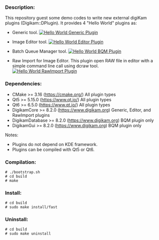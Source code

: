 ### Description:

This repository guest some demo codes to write new external digiKam plugins (Digikam::DPlugin).
It provides 4 "Hello World" plugins as:

- Generic tool.
  [![](data/digikam_generic_helloworld.png "Hello World Generic Plugin")](data/digikam_generic_helloworld.png)

- Image Editor tool.
  [![](data/digikam_editor_helloworld.png "Hello World Editor Plugin")](data/digikam_editor_helloworld.png)

- Batch Queue Manager tool.
  [![](data/digikam_bqm_helloworld.png "Hello World BQM Plugin")](data/digikam_bqm_helloworld.png)

- Raw Import for Image Editor.
  This plugin open RAW file in editor with a simple command line call using dcraw tool.
  [![](data/digikam_rawimport_helloworld.png "Hello World RawImport Plugin")](data/digikam_rawimport_helloworld.png)

### Dependencies:

- CMake           >= 3.16       (https://cmake.org/)            All plugin types
- Qt5             >= 5.15.0     (https://www.qt.io/)            All plugin types
- Qt6             >= 6.5.0      (https://www.qt.io/)            All plugin types
- DigikamCore     >= 8.2.0      (https://www.digikam.org)       Generic, Editor, and RawImport plugins
- DigikamDatabase >= 8.2.0      (https://www.digikam.org)       BQM plugin only
- DigikamGui      >= 8.2.0      (https://www.digikam.org)       BQM plugin only

Notes:

- Plugins do not depend on KDE framework.
- Plugins can be compiled with Qt5 or Qt6.

### Compilation:

```
# ./bootstrap.sh
# cd build
# make
```

### Install:

```
# cd build
# sudo make install/fast
```

### Uninstall:

```
# cd build
# sudo make uninstall
```
